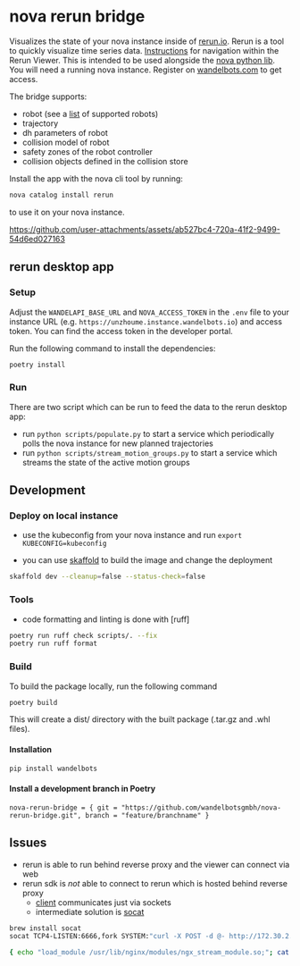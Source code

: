 # nova rerun bridge

Visualizes the state of your nova instance inside of [rerun.io](https://rerun.io). Rerun is a tool to quickly visualize time series data. [Instructions](https://rerun.io/docs/reference/viewer/overview) for navigation within the Rerun Viewer.
This is intended to be used alongside the [nova python lib](https://github.com/wandelbotsgmbh/wandelbots-nova). You will need a running nova instance. Register on [wandelbots.com](https://www.wandelbots.com/) to get access.

The bridge supports:

- robot (see a [list](https://wandelbotsgmbh.github.io/wandelbots-js-react-components/?path=/story/3d-view-robot-supported-models) of supported robots)
- trajectory
- dh parameters of robot
- collision model of robot
- safety zones of the robot controller
- collision objects defined in the collision store

Install the app with the nova cli tool by running:

```bash
nova catalog install rerun
```

to use it on your nova instance.

https://github.com/user-attachments/assets/ab527bc4-720a-41f2-9499-54d6ed027163

## rerun desktop app

### Setup

Adjust the `WANDELAPI_BASE_URL` and `NOVA_ACCESS_TOKEN` in the `.env` file to your instance URL (e.g. `https://unzhoume.instance.wandelbots.io`) and access token. You can find the access token in the developer portal.

Run the following command to install the dependencies:

```bash
poetry install
```

### Run

There are two script which can be run to feed the data to the rerun desktop app:

- run `python scripts/populate.py` to start a service which periodically polls the nova instance for new planned trajectories
- run `python scripts/stream_motion_groups.py` to start a service which streams the state of the active motion groups

## Development

### Deploy on local instance

- use the kubeconfig from your nova instance and run `export KUBECONFIG=kubeconfig`

- you can use [skaffold](https://skaffold.dev/) to build the image and change the deployment

```bash
skaffold dev --cleanup=false --status-check=false
```

### Tools

- code formatting and linting is done with [ruff]

```bash
poetry run ruff check scripts/. --fix
poetry run ruff format
```

### Build

To build the package locally, run the following command

```bash
poetry build
```

This will create a dist/ directory with the built package (.tar.gz and .whl files).

#### Installation

```bash
pip install wandelbots
```

#### Install a development branch in Poetry

```
nova-rerun-bridge = { git = "https://github.com/wandelbotsgmbh/nova-rerun-bridge.git", branch = "feature/branchname" }
```

## Issues

- rerun is able to run behind reverse proxy and the viewer can connect via web
- rerun sdk is _not_ able to connect to rerun which is hosted behind reverse proxy
  - [client](https://github.com/rerun-io/rerun/blob/cf9299d9205134713687e54fdf13551ed1f44bce/crates/store/re_sdk_comms/src/buffered_client.rs#L2) communicates just via sockets
  - intermediate solution is [socat](https://linux.die.net/man/1/socat)

```bash
brew install socat
socat TCP4-LISTEN:6666,fork SYSTEM:"curl -X POST -d @- http://172.30.2.224/some/rerun/sdk/"

{ echo "load_module /usr/lib/nginx/modules/ngx_stream_module.so;"; cat /etc/nginx/nginx.conf; } > temp_file && mv temp_file /etc/nginx/nginx.conf
```
